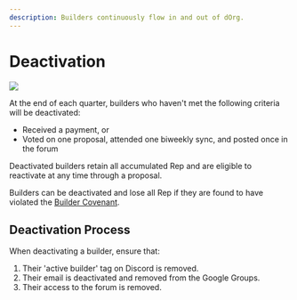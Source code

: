 ```yaml
---
description: Builders continuously flow in and out of dOrg.
---
```


# Deactivation

![](https://media2.giphy.com/media/TrOMR6REnWN1u/giphy.gif?cid=ecf05e475olmysndp9wciiouoodkrlec1hne62jdz46l16yp&rid=giphy.gif&ct=g)

At the end of each quarter, builders who haven't met the following criteria will be deactivated:

* Received a payment, or
* Voted on one proposal, attended one biweekly sync, and posted once in the forum

Deactivated builders retain all accumulated Rep and are eligible to reactivate at any time through a proposal.

Builders can be deactivated and lose all Rep if they are found to have violated the [Builder Covenant](covenant.md).

## Deactivation Process

When deactivating a builder, ensure that:  
  
1. Their 'active builder' tag on Discord is removed.  
2. Their email is deactivated and removed from the Google Groups.  
3. Their access to the forum is removed.


